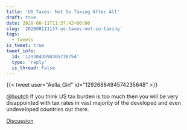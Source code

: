 ```yaml
---
title: 'US Taxes: Not So Taxing After All'
draft: true
date: 2020-08-11T11:37:42+00:00
slug: '202008111137-us-taxes-not-so-taxing'
tags:
  - tweets
is_tweet: true
tweet_info:
  id: '1293043894305738754'
  type: 'reply'
  is_thread: False
---
```




{{< tweet user="Aella_Girl" id="1292688494574235648" >}}

[@huutch](https://x.com/huutch) If you think US tax burden is too much then you will be very disappointed with tax rates in vast majority of the developed and even undeveloped countries out there.

[Discussion](https://x.com/sytelus/status/1293043894305738754)
